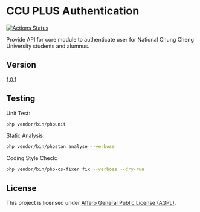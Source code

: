 # CCU PLUS Authentication

[![Actions Status](https://github.com/ccu-plus/authentication/workflows/Unit%20Test/badge.svg)](https://github.com/ccu-plus/authentication/actions)

Provide API for core module to authenticate user for National Chung Cheng University students and alumnus.

## Version

1.0.1

## Testing

Unit Test:
```bash
php vendor/bin/phpunit
```

Static Analysis:
```bash
php vendor/bin/phpstan analyse --verbose
```

Coding Style Check:
```bash
php vendor/bin/php-cs-fixer fix --verbose --dry-run
```

## License

This project is licensed under [Affero General Public License (AGPL)](LICENSE.md).
